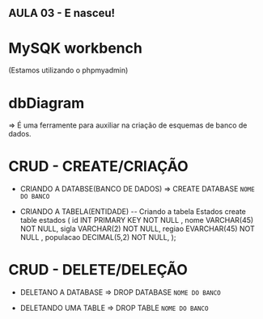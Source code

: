 ## AULA 03 - E nasceu!

# MySQK workbench
(Estamos utilizando o phpmyadmin)

# dbDiagram
=> É uma ferramente para auxiliar na criação de esquemas de banco de dados.

# CRUD - CREATE/CRIAÇÃO
* CRIANDO A DATABSE(BANCO DE DADOS)
=> CREATE DATABASE `NOME DO BANCO`

* CRIANDO A TABELA(ENTIDADE)
-- Criando a tabela Estados
create table estados (
    id INT PRIMARY KEY NOT NULL ,
    nome VARCHAR(45) NOT NULL,
    sigla VARCHAR(2) NOT NULL,
    regiao EVARCHAR(45) NOT NULL ,
    populacao DECIMAL(5,2) NOT NULL,
);

# CRUD - DELETE/DELEÇÃO
* DELETANO A DATABASE
=> DROP DATABASE `NOME DO BANCO`

* DELETANDO UMA TABLE
=> DROP TABLE `NOME DO BANCO`
